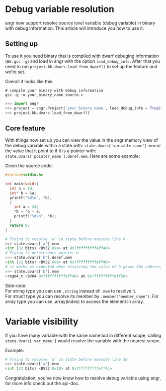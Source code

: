 # Debug variable resolution

angr now support resolve source level variable (debug variable) in binary with debug information. This article will introduce you how to use it.

## Setting up

To use it you need binary that is compiled with dwarf debuging information (ex: `gcc -g`) and load in angr with the option `load_debug_info`. After that you need to run `project.kb.dvars.load_from_dwarf()` to set up the feature and we're set.  

Overall it looks like this:
```
# compile your binary with debug information
gcc -g -o your_binary_name source.c
```
```python
>>> import angr
>>> project = angr.Project('your_binary_name', load_debug_info = True)
>>> project.kb.dvars.load_from_dwarf()
```

## Core feature

With things now set up you can view the value in the angr memory view of the debug variable within a state with: `state.dvars['variable_name'].mem` or the value that it point to if it is a pointer with: `state.dvars['pointer_name'].deref.mem`. Here are some example:

Given the source code:
```c
#include<stdio.h>

int main(void){
  int a = 10;
  int* b = &a;
  printf("%d\n", *b);
  {
    int a = 24;
    *b = *b + a;
    printf("%d\n", *b);
  }
  return 0;
}
```

```python
# Trying to resolve 'a' in state before execute line 6
>>> state.dvars['a'].mem
<int (32 bits) <BV32 0xa> at 0x7fffffffffeff48>
# Trying to dereference pointer b
>>> state.dvars['b'].deref.mem
<int (32 bits) <BV32 0xa> at 0x7fffffffffeff48>
# it works as expected when resolving the value of b gives the address of a
>>> state.dvars['b'].mem
<reg64_t <BV64 0x7fffffffffeff48> at 0x7fffffffffeff50>
```

Side-note:  
For string type you can use `.string` instead of `.mem` to resolve it.  
For struct type you can resolve its member by `.member("member_name")`.
For array type you can use .array(index) to access the element in array.

# Variable visibility
If you have many variable with the same name but in different scope, calling `state.dvars['var_name']` would resolve the variable with the nearest scope.

Example:
```python
# Trying to resolve 'a' in state before execute line 10
>>> state.dvars['a'].mem
<int (32 bits) <BV32 0x18> at 0x7fffffffffeff4c>
```

Congratulation, you've now know how to resolve debug variable using angr, for more info check out the api-doc.
